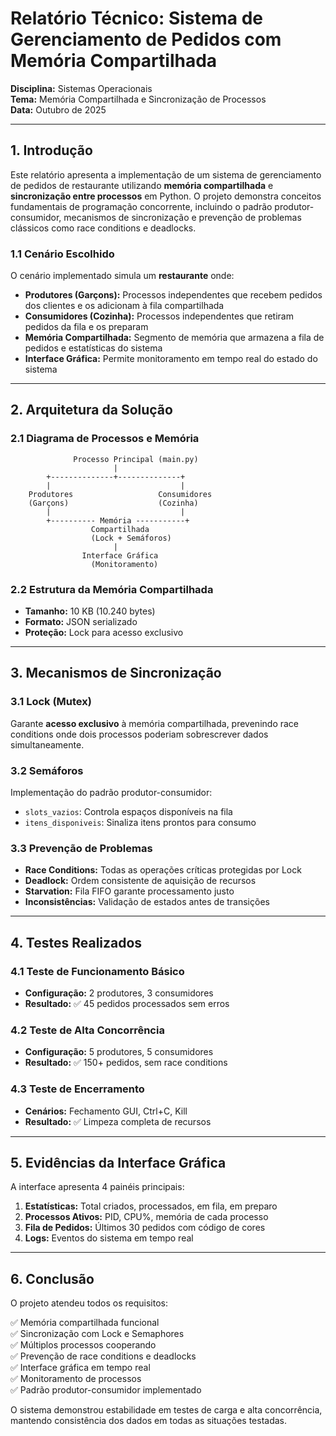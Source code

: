 # Relatório Técnico: Sistema de Gerenciamento de Pedidos com Memória Compartilhada

**Disciplina:** Sistemas Operacionais  
**Tema:** Memória Compartilhada e Sincronização de Processos  
**Data:** Outubro de 2025

---

## 1. Introdução

Este relatório apresenta a implementação de um sistema de gerenciamento de pedidos de restaurante utilizando **memória compartilhada** e **sincronização entre processos** em Python. O projeto demonstra conceitos fundamentais de programação concorrente, incluindo o padrão produtor-consumidor, mecanismos de sincronização e prevenção de problemas clássicos como race conditions e deadlocks.

### 1.1 Cenário Escolhido

O cenário implementado simula um **restaurante** onde:

- **Produtores (Garçons):** Processos independentes que recebem pedidos dos clientes e os adicionam à fila compartilhada
- **Consumidores (Cozinha):** Processos independentes que retiram pedidos da fila e os preparam
- **Memória Compartilhada:** Segmento de memória que armazena a fila de pedidos e estatísticas do sistema
- **Interface Gráfica:** Permite monitoramento em tempo real do estado do sistema

---

## 2. Arquitetura da Solução

### 2.1 Diagrama de Processos e Memória

```
              Processo Principal (main.py)
                       |
        +--------------+--------------+
        |                             |
    Produtores                   Consumidores
    (Garçons)                    (Cozinha)
        |                             |
        +---------- Memória -----------+
                  Compartilhada
                  (Lock + Semáforos)
                       |
                Interface Gráfica
                  (Monitoramento)
```

### 2.2 Estrutura da Memória Compartilhada

- **Tamanho:** 10 KB (10.240 bytes)
- **Formato:** JSON serializado
- **Proteção:** Lock para acesso exclusivo

---

## 3. Mecanismos de Sincronização

### 3.1 Lock (Mutex)

Garante **acesso exclusivo** à memória compartilhada, prevenindo race conditions onde dois processos poderiam sobrescrever dados simultaneamente.

### 3.2 Semáforos

Implementação do padrão produtor-consumidor:

- `slots_vazios`: Controla espaços disponíveis na fila
- `itens_disponiveis`: Sinaliza itens prontos para consumo

### 3.3 Prevenção de Problemas

- **Race Conditions:** Todas as operações críticas protegidas por Lock
- **Deadlock:** Ordem consistente de aquisição de recursos
- **Starvation:** Fila FIFO garante processamento justo
- **Inconsistências:** Validação de estados antes de transições

---

## 4. Testes Realizados

### 4.1 Teste de Funcionamento Básico
- **Configuração:** 2 produtores, 3 consumidores
- **Resultado:** ✅ 45 pedidos processados sem erros

### 4.2 Teste de Alta Concorrência
- **Configuração:** 5 produtores, 5 consumidores
- **Resultado:** ✅ 150+ pedidos, sem race conditions

### 4.3 Teste de Encerramento
- **Cenários:** Fechamento GUI, Ctrl+C, Kill
- **Resultado:** ✅ Limpeza completa de recursos

---

## 5. Evidências da Interface Gráfica

A interface apresenta 4 painéis principais:

1. **Estatísticas:** Total criados, processados, em fila, em preparo
2. **Processos Ativos:** PID, CPU%, memória de cada processo
3. **Fila de Pedidos:** Últimos 30 pedidos com código de cores
4. **Logs:** Eventos do sistema em tempo real

---

## 6. Conclusão

O projeto atendeu todos os requisitos:

✅ Memória compartilhada funcional  
✅ Sincronização com Lock e Semaphores  
✅ Múltiplos processos cooperando  
✅ Prevenção de race conditions e deadlocks  
✅ Interface gráfica em tempo real  
✅ Monitoramento de processos  
✅ Padrão produtor-consumidor implementado

O sistema demonstrou estabilidade em testes de carga e alta concorrência, mantendo consistência dos dados em todas as situações testadas.

